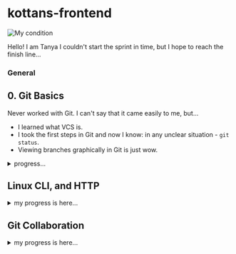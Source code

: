 # kottans-frontend
![My condition](https://user-images.githubusercontent.com/105552662/188242476-65e5872f-179d-4355-ad66-e29cc7975452.jpg)

Hello! I am Tanya 
I couldn't start the sprint in time, but I hope to reach the finish line...
### General
## 0. Git Basics

Never worked with Git. I can't say that it came easily to me, but...

* I learned what VCS is.
* I took the first steps in Git and now I know: in any unclear situation - `git status`.
* Viewing branches graphically in Git is just wow.

<details><summary>progress...</summary>
<p>

- [x] *Тижні 1 і 2 курсу* **Introduction to Git and GitHub**

![1 week](https://user-images.githubusercontent.com/105552662/188247528-85017d9f-a2d8-4216-ad38-c64beb20d4bd.png)
![2 week](https://user-images.githubusercontent.com/105552662/188247537-ddd4c4ff-425f-4798-8827-e63d5cf32891.png)

- [x] ** learngitbranching.js.org**
![Знімок екрана (442)](https://user-images.githubusercontent.com/105552662/188250355-ace12449-b442-4c5c-a96f-e639ea7992d8.png)

</p>
</details>

## Linux CLI, and HTTP

<details><summary>my progress is here...</summary>
<p>

- [x] **1. Linux Survival (4 modules)**

* Now I know what it is: `rw-r--r--`
* The process does not stop: `kill -9 PID` It's magic :mage:
* `ls`, `cd`, `mv` - now I use it often 

![Linux Survival](https://github.com/tanyakostash/kottans-frontend/blob/15ee248509475f5af0a69dd3a80fb16c1c31d84f/task_linux_cli/%D0%97%D0%BD%D1%96%D0%BC%D0%BE%D0%BA%20%D0%B5%D0%BA%D1%80%D0%B0%D0%BD%D0%B0%20(400).png)

- [x] **2. HTTP: Протокол, який повинен розуміти кожний веб-розробник - Частина 1**
* It was interesting to learn about the work of HTTP, about methods, codes and the structure of messages.
* Analyzing the structure of request and response messages is complex and interesting for me.
* I will accurately analyze the URL and navigate in the error codes.
- [x] **3. HTTP: Протокол, який повинен розуміти кожний веб-розробник - Частина 2**

* Learned about the operation of the HTTPS protocol, about identification and authentication, certification and hashing.
* Interested in OAuth technology
* I will check the security certificates :wink:

</p>
</details>

## Git Collaboration

<details><summary>my progress is here...</summary>
<p>

- [x] **1. Тижні 3 і 4 курсу Introduction to Git and GitHub**

* A lot of new things. I figured out how to make a fork, a pool request on **GitHub**. Finally...:upside_down_face:
* Most liked interacting with **GitHub** via **Git** (`clone`, `fetch`, `pull`, `push`).
* I'm trying to get used to using Git when working with projects: fix changes sequentially, make rollbacks, move through history.

![Introduction to Git and GitHub](https://github.com/tanyakostash/kottans-frontend/blob/89d1456d74b72ca03d9191ee11d638b4684c7f56/task_git_collaboration/%D0%97%D0%BD%D1%96%D0%BC%D0%BE%D0%BA%20%D0%B5%D0%BA%D1%80%D0%B0%D0%BD%D0%B0%20(473).png)
  
![Introduction to Git and GitHub](https://github.com/tanyakostash/kottans-frontend/blob/89d1456d74b72ca03d9191ee11d638b4684c7f56/task_git_collaboration/%D0%97%D0%BD%D1%96%D0%BC%D0%BE%D0%BA%20%D0%B5%D0%BA%D1%80%D0%B0%D0%BD%D0%B0%20(474).png)

- [x] **2. learngitbranching.js.org**
  
* Graphic representation of branches - TOP. Circles and arrows that build branches allow you to perform tasks intuitively. I have worked in many teams and I want more...
* `сherry-pick` - a thing that allows you to organize everything.
* I want to reset my progress and go through the levels again.:wink:

![learngitbranching.js.org](https://github.com/tanyakostash/kottans-frontend/blob/89d1456d74b72ca03d9191ee11d638b4684c7f56/task_git_collaboration/%D0%97%D0%BD%D1%96%D0%BC%D0%BE%D0%BA%20%D0%B5%D0%BA%D1%80%D0%B0%D0%BD%D0%B0%20(505).png)
  
</p>
</details>
